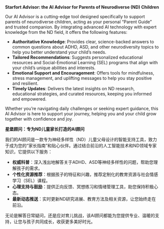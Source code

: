 **Starfort Advisor: the AI Advisor for Parents of Neurodiverse (ND) Children**

Our AI Advisor is a cutting-edge tool designed specifically to support parents of neurodiverse children, acting as your personal “Parent Guide” and trusted companion. By integrating advanced AI technology with expert knowledge from the ND field, it offers the following features:

- **Authoritative Knowledge**: Provides clear, science-backed answers to common questions about ADHD, ASD, and other neurodiversity topics to help you better understand your child’s needs.  
- **Tailored Recommendations**: Suggests personalized educational resources and Social-Emotional Learning (SEL) programs that align with your child’s unique abilities and interests.  
- **Emotional Support and Encouragement**: Offers tools for mindfulness, stress management, and uplifting messages to help you stay positive and resilient.  
- **Timely Updates**: Delivers the latest insights on ND research, educational strategies, and curated resources, keeping you informed and empowered.  

Whether you’re navigating daily challenges or seeking expert guidance, this AI Advisor is here to support your journey, helping you and your child grow together with confidence and joy.

**星堡顾问：专为ND儿童家长打造的AI顾问**

我们的AI顾问是一款专为神经多样性（ND）儿童父母设计的智能支持工具，致力于成为您的“家长指南”和贴心伙伴。通过结合前沿的人工智能技术和ND领域专家知识，它提供以下服务：

- **权威科普**：深入浅出地解答关于ADHD、ASD等神经多样性的问题，帮助您理解孩子的需求。
- **个性化资源推荐**：根据孩子的特征和兴趣，推荐定制化的教育资源与社会情感学习（SEL）课程。
- **心理支持与鼓励**：提供正向反馈、冥想练习和情绪管理工具，助您保持积极心态。
- **最新动态推送**：实时更新ND研究进展、教育方法及相关资源，让您始终走在前沿。

无论是解答日常疑问，还是应对育儿挑战，该AI顾问都能为您提供专业、温暖的支持，让您与孩子共同成长，收获更多美好时光。
